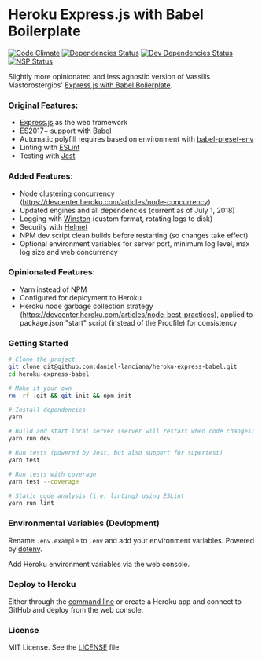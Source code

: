 # Heroku Express.js with Babel Boilerplate

[![Code Climate](https://codeclimate.com/github/daniel-lanciana/heroku-express-babel/badges/gpa.svg)](https://codeclimate.com/github/daniel-lanciana/heroku-express-babel)
[![Dependencies Status](https://david-dm.org/daniel-lanciana/heroku-express-babel/status.svg)](https://david-dm.org/daniel-lanciana/heroku-express-babel)
[![Dev Dependencies Status](https://david-dm.org/daniel-lanciana/heroku-express-babel/dev-status.svg)](https://david-dm.org/daniel-lanciana/heroku-express-babel)
[![NSP Status](https://nodesecurity.io/orgs/daniel-lanciana/projects/505f74f1-0ff2-4ac0-98e1-441146324228/badge)](https://nodesecurity.io/orgs/daniel-lanciana/projects/505f74f1-0ff2-4ac0-98e1-441146324228)

Slightly more opinionated and less agnostic version of Vassilis Mastorostergios' [Express.js with Babel Boilerplate](https://github.com/vmasto/express-babel).

### Original Features:
- [Express.js](https://expressjs.com/) as the web framework
- ES2017+ support with [Babel](https://babeljs.io/)
- Automatic polyfill requires based on environment with [babel-preset-env](https://github.com/babel/babel-preset-env)
- Linting with [ESLint](http://eslint.org/)
- Testing with [Jest](https://facebook.github.io/jest/)

### Added Features:
- Node clustering concurrency (https://devcenter.heroku.com/articles/node-concurrency)
- Updated engines and all dependencies (current as of July 1, 2018)
- Logging with [Winston](https://github.com/winstonjs/winston) (custom format, rotating logs to disk)
- Security with [Helmet](https://github.com/helmetjs/helmet)
- NPM dev script clean builds before restarting (so changes take effect)
- Optional environment variables for server port, minimum log level, max log size and web concurrency

### Opinionated Features:
- Yarn instead of NPM
- Configured for deployment to Heroku
- Heroku node garbage collection strategy (https://devcenter.heroku.com/articles/node-best-practices), applied to package.json "start" script (instead of the Procfile) for consistency

### Getting Started

```sh
# Clone the project
git clone git@github.com:daniel-lanciana/heroku-express-babel.git
cd heroku-express-babel

# Make it your own
rm -rf .git && git init && npm init

# Install dependencies
yarn

# Build and start local server (server will restart when code changes)
yarn run dev

# Run tests (powered by Jest, but also support for supertest)
yarn test

# Run tests with coverage
yarn test --coverage

# Static code analysis (i.e. linting) using ESLint
yarn run lint
```

### Environmental Variables (Devlopment)

Rename `.env.example` to `.env` and add your environment variables. Powered by [dotenv](https://www.npmjs.com/package/dotenv).

Add Heroku environment variables via the web console.

### Deploy to Heroku

Either through the [command line](https://devcenter.heroku.com/articles/getting-started-with-nodejs#introduction) or create a Heroku app and connect to GitHub and deploy from the web console.

### License

MIT License. See the [LICENSE](LICENSE) file.
